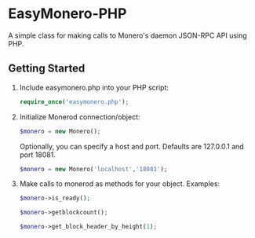 EasyMonero-PHP
===============

A simple class for making calls to Monero's daemon JSON-RPC API using PHP.

Getting Started
---------------
1. Include easymonero.php into your PHP script:

    ```php
    require_once('easymonero.php');
    ```
2. Initialize Monerod connection/object:

    ```php
    $monero = new Monero();
    ```

    Optionally, you can specify a host and port. Defaults are 127.0.0.1 and port 18081.

    ```php
    $monero = new Monero('localhost','18081');
    ```

3. Make calls to monerod as methods for your object. Examples:

    ```php
    $monero->is_ready();
    
    $monero->getblockcount();
    
    $monero->get_block_header_by_height(1);
    ```
